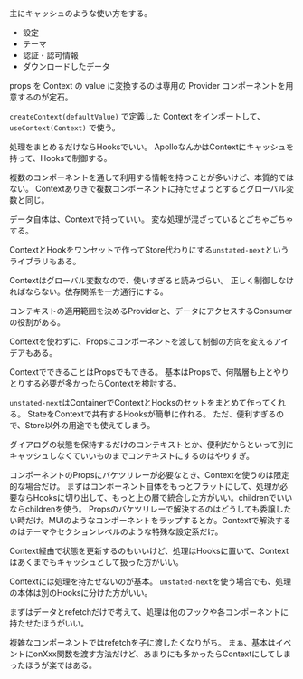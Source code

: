 主にキャッシュのような使い方をする。

- 設定
- テーマ
- 認証・認可情報
- ダウンロードしたデータ

props を Context の value に変換するのは専用の Provider コンポーネントを用意するのが定石。

`createContext(defaultValue)` で定義した Context をインポートして、`useContext(Context)` で使う。

処理をまとめるだけならHooksでいい。
ApolloなんかはContextにキャッシュを持って、Hooksで制御する。

複数のコンポーネントを通して利用する情報を持つことが多いけど、本質的ではない。
Contextありきで複数コンポーネントに持たせようとするとグローバル変数と同じ。

データ自体は、Contextで持っていい。
変な処理が混ざっているとごちゃごちゃする。

ContextとHookをワンセットで作ってStore代わりにする`unstated-next`というライブラリもある。

Contextはグローバル変数なので、使いすぎると読みづらい。
正しく制御しなければならない。依存関係を一方通行にする。

コンテキストの適用範囲を決めるProviderと、データにアクセスするConsumerの役割がある。

Contextを使わずに、Propsにコンポーネントを渡して制御の方向を変えるアイデアもある。

ContextでできることはPropsでもできる。
基本はPropsで、何階層も上とやりとりする必要が多かったらContextを検討する。

`unstated-next`はContainerでContextとHooksのセットをまとめて作ってくれる。
StateをContextで共有するHooksが簡単に作れる。
ただ、便利すぎるので、Store以外の用途でも使えてしまう。

ダイアログの状態を保持するだけのコンテキストとか、便利だからといって別にキャッシュしなくていいものまでコンテキストにするのはやりすぎ。

コンポーネントのPropsにバケツリレーが必要なとき、Contextを使うのは限定的な場合だけ。
まずはコンポーネント自体をもっとフラットにして、処理が必要ならHooksに切り出して、もっと上の層で統合した方がいい。childrenでいいならchildrenを使う。
Propsのバケツリレーで解決するのはどうしても委譲したい時だけ。MUIのようなコンポーネントをラップするとか。Contextで解決するのはテーマやセクションレベルのような特殊な設定系だけ。

Context経由で状態を更新するのもいいけど、処理はHooksに置いて、Contextはあくまでもキャッシュとして扱った方がいい。

Contextには処理を持たせないのが基本。
`unstated-next`を使う場合でも、処理の本体は別のHooksに分けた方がいい。

まずはデータとrefetchだけで考えて、処理は他のフックや各コンポーネントに持たせたほうがいい。

複雑なコンポーネントではrefetchを子に渡したくなりがち。
まぁ、基本はイベントにonXxx関数を渡す方法だけど、あまりにも多かったらContextにしてしまったほうが楽ではある。
